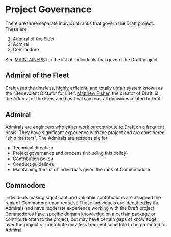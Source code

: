 # Project Governance

There are three separate individual ranks that govern the Draft project. These are

1. Admiral of the Fleet
2. Admiral
3. Commodore

See [MAINTAINERS](MAINTAINERS.md) for the list of individuals that govern the Draft project.

## Admiral of the Fleet

Draft uses the timeless, highly efficient, and totally unfair system known as the "Benevolent
Dictator for Life". [Matthew Fisher][bacongobbler], the creator of Draft, is the Admiral of the
Fleet and has final say over all decisions related to Draft.

## Admiral

Admirals are engineers who either work or contribute to Draft on a frequent basis. They have
significant experience with the project and are considered "ship masters". The Admirals are
responsible for

- Technical direction
- Project governance and process (including this policy)
- Contribution policy
- Conduct guidelines
- Maintaining the list of individuals given the rank of Commmodore.

## Commodore

Individuals making significant and valuable contributions are assigned the rank of Commodore upon
request. These individuals are identified by the Admirals and have moderate experience working with
the Draft project. Commodores have specific domain knowledge on a certain package or contribute
often to the project, but may have certain gaps of knowledge over the project or contribute on a
less frequent schedule to be promoted to Admiral.


[bacongobbler]: https://github.com/bacongobbler
